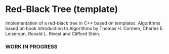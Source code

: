 # Red-Black Tree (template)
Implementation of a red-black tree in C++ based on templates. Algorithms based on book Introduction to Algorithms by Thomas H. Cormen, Charles E. Leiserson, Ronald L. Rivest and Clifford Stein.

### WORK IN PROGRESS